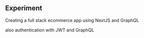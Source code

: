 ## Experiment

Creating a full stack ecommerce app using NextJS and GraphQL

also authentication with JWT and GraphQL
